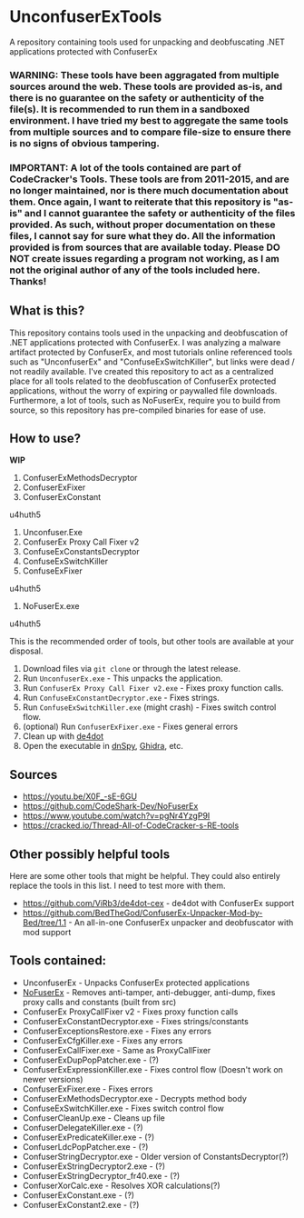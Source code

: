 # UnconfuserExTools
A repository containing tools used for unpacking and deobfuscating .NET applications protected with ConfuserEx

### WARNING: These tools have been aggragated from multiple sources around the web. These tools are provided as-is, and there is no guarantee on the safety or authenticity of the file(s). It is recommended to run them in a sandboxed environment. I have tried my best to aggregate the same tools from multiple sources and to compare file-size to ensure there is no signs of obvious tampering.

### IMPORTANT: A lot of the tools contained are part of CodeCracker's Tools. These tools are from 2011-2015, and are no longer maintained, nor is there much documentation about them. Once again, I want to reiterate that this repository is "as-is" and I cannot guarantee the safety or authenticity of the files provided. As such, without proper documentation on these files, I cannot say for sure what they do. All the information provided is from sources that are available today. Please DO NOT create issues regarding a program not working, as I am not the original author of any of the tools included here. Thanks!

## What is this?
This repository contains tools used in the unpacking and deobfuscation of .NET applications protected with ConfuserEx. I was analyzing a malware artifact protected by ConfuserEx, and most tutorials online referenced tools such as "UnconfuserEx" and "ConfuseExSwitchKiller", but links were dead / not readily available. I've created this repository to act as a centralized place for all tools related to the deobfuscation of ConfuserEx protected applications, without the worry of expiring or paywalled file downloads. Furthermore, a lot of tools, such as NoFuserEx, require you to build from source, so this repository has pre-compiled binaries for ease of use. 

## How to use?

**WIP**
1. ConfuserExMethodsDecryptor
2. ConfuserExFixer
3. ConfuserExConstant

u4huth5

1. Unconfuser.Exe
2. ConfuserEx Proxy Call Fixer v2
3. ConfuseExConstantsDecryptor
4. ConfuseExSwitchKiller
5. ConfuseExFixer

u4huth5

1. NoFuserEx.exe

u4huth5


This is the recommended order of tools, but other tools are available at your disposal. 
1. Download files via `git clone` or through the latest release.
2. Run `UnconfuserEx.exe` - This unpacks the application.
3. Run `ConfuserEx Proxy Call Fixer v2.exe` - Fixes proxy function calls.
4. Run `ConfuseExConstantDecryptor.exe` - Fixes strings.
5. Run `ConfuseExSwitchKiller.exe` (might crash) - Fixes switch control flow.
7. (optional) Run `ConfuserExFixer.exe` - Fixes general errors
8. Clean up with [de4dot](https://github.com/de4dot/de4dot)
9. Open the executable in [dnSpy](https://github.com/dnSpy/dnSpy), [Ghidra](https://github.com/NationalSecurityAgency/ghidra), etc.

## Sources
* https://youtu.be/X0F_-sE-6GU
* https://github.com/CodeShark-Dev/NoFuserEx
* https://www.youtube.com/watch?v=pgNr4YzgP9I
* https://cracked.io/Thread-All-of-CodeCracker-s-RE-tools

## Other possibly helpful tools
Here are some other tools that might be helpful. They could also entirely replace the tools in this list. I need to test more with them.
* https://github.com/ViRb3/de4dot-cex - de4dot with ConfuserEx support
* https://github.com/BedTheGod/ConfuserEx-Unpacker-Mod-by-Bed/tree/1.1 - An all-in-one ConfuserEx unpacker and deobfuscator with mod support

## Tools contained:
* UnconfuserEx - Unpacks ConfuserEx protected applications
* [NoFuserEx](https://github.com/CodeShark-Dev/NoFuserEx) - Removes anti-tamper, anti-debugger, anti-dump, fixes proxy calls and constants (built from src)
* ConfuserEx ProxyCallFixer v2 - Fixes proxy function calls
* ConfuserExConstantDecryptor.exe - Fixes strings/constants
* ConfuserExceptionsRestore.exe - Fixes any errors
* ConfuserExCfgKiller.exe - Fixes any errors
* ConfuserExCallFixer.exe - Same as ProxyCallFixer
* ConfuserExDupPopPatcher.exe - (?)
* ConfuserExExpressionKiller.exe - Fixes control flow (Doesn't work on newer versions)
* ConfuserExFixer.exe - Fixes errors
* ConfuserExMethodsDecryptor.exe - Decrypts method body
* ConfuseExSwitchKiller.exe - Fixes switch control flow
* ConfuserCleanUp.exe - Cleans up file
* ConfuserDelegateKiller.exe - (?)
* ConfuserExPredicateKiller.exe - (?)
* ConfuserLdcPopPatcher.exe - (?)
* ConfuserStringDecryptor.exe - Older version of ConstantsDecryptor(?)
* ConfuserExStringDecryptor2.exe - (?)
* ConfuserExStringDecryptor_fr40.exe - (?)
* ConfuserXorCalc.exe - Resolves XOR calculations(?)
* ConfuserExConstant.exe - (?)
* ConfuserExConstant2.exe - (?)

